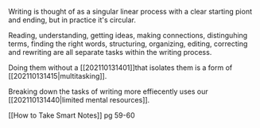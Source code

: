 Writing is thought of as a singular linear process with a clear starting piont and ending, but in practice it's circular.

Reading, understanding, getting ideas, making connections, distinguhing terms, finding the right words, structuring, organizing, editing, correcting and rewriting are all separate tasks within the writing process.

Doing them without a [[202110131401]]that isolates them is a form of [[202110131415|multitasking]].

Breaking down the tasks of writing more effiecently uses our [[202110131440|limited mental resources]].

[[How to Take Smart Notes]] pg 59-60

